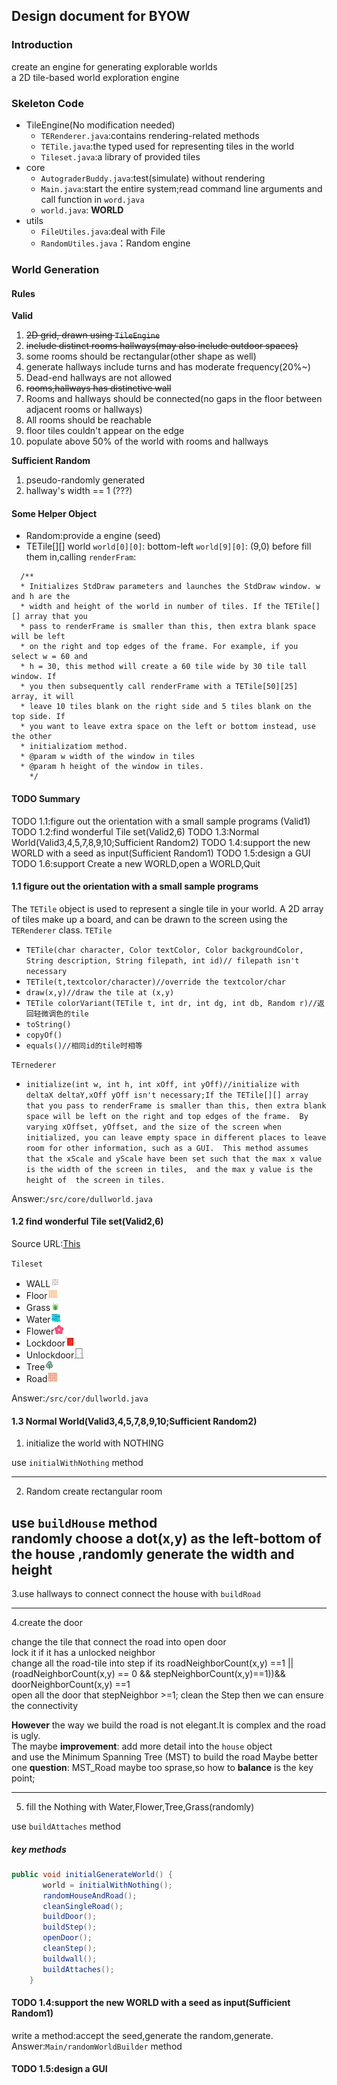 ## Design document for BYOW
### Introduction
create an engine for generating explorable worlds   
a 2D tile-based world exploration engine
### Skeleton Code
- TileEngine(No modification needed)
  - `TERenderer.java`:contains rendering-related methods
  - `TETile.java`:the typed used for representing tiles in the world
  - `Tileset.java`:a library of provided tiles
- core
  - `AutograderBuddy.java`:test(simulate) without rendering
  - `Main.java`:start the entire system;read command line arguments and call function in `word.java`
  - `world.java`: __WORLD__
- utils
  - `FileUtiles.java`:deal with File
  - `RandomUtiles.java`：Random engine

### World Generation
#### Rules

__Valid__
1. ~~2D grid, drawn using `TileEngine`~~
2. ~~include distinct rooms hallways(may also include outdoor spaces)~~
3. some rooms should be rectangular(other shape as well)
4. generate hallways include turns and has moderate frequency(20%~)
5. Dead-end hallways are not allowed 
6. ~~rooms,hallways has distinctive wall~~
7. Rooms and hallways should be connected(no gaps in the floor between adjacent rooms or hallways)
8. All rooms should be reachable 
9. floor tiles couldn't appear on the edge 
10. populate above 50% of the world with rooms and hallways

__Sufficient Random__
1. pseudo-randomly generated 
2. hallway's width == 1 (???)

#### Some Helper Object
- Random:provide a engine (seed)
- TETile[][] world
`world[0][0]`: bottom-left
`world[9][0]`: (9,0)
before fill them in,calling `renderFram`:
```
  /**
  * Initializes StdDraw parameters and launches the StdDraw window. w and h are the
  * width and height of the world in number of tiles. If the TETile[][] array that you
  * pass to renderFrame is smaller than this, then extra blank space will be left
  * on the right and top edges of the frame. For example, if you select w = 60 and
  * h = 30, this method will create a 60 tile wide by 30 tile tall window. If
  * you then subsequently call renderFrame with a TETile[50][25] array, it will
  * leave 10 tiles blank on the right side and 5 tiles blank on the top side. If
  * you want to leave extra space on the left or bottom instead, use the other
  * initializatiom method.
  * @param w width of the window in tiles
  * @param h height of the window in tiles.
    */
```

#### TODO Summary
TODO 1.1:figure out the orientation with a small sample programs (Valid1)
TODO 1.2:find wonderful Tile set(Valid2,6)
TODO 1.3:Normal World(Valid3,4,5,7,8,9,10;Sufficient Random2)
TODO 1.4:support the new WORLD with a seed as input(Sufficient Random1)
TODO 1.5:design a GUI
TODO 1.6:support Create a new WORLD,open a WORLD,Quit


#### 1.1 figure out the orientation with a small sample programs
The `TETile` object is used to represent a single tile in your world. A 2D array of tiles make up a
board, and can be drawn to the screen using the `TERenderer` class.
`TETile`
- `TETile(char character, Color textColor, Color backgroundColor, String description,
  String filepath, int id)// filepath isn't necessary`
- `TETile(t,textcolor/character)//override the textcolor/char`
- `draw(x,y)//draw the tile at (x,y)`
- `TETile colorVariant(TETile t, int dr, int dg, int db, Random r)//返回轻微调色的tile`
- `toString()`
- `copyOf()`
- `equals()//相同id的tile时相等`

`TErnederer`
- `initialize(int w, int h, int xOff, int yOff)//initialize with deltaX deltaY,xOff yOff isn't necessary;If the TETile[][] array that you
pass to renderFrame is smaller than this, then extra blank space will be left on the right and top edges of the frame. 
By varying xOffset, yOffset, and the size of the screen when initialized, you can leave
empty space in different places to leave room for other information, such as a GUI. 
This method assumes that the xScale and yScale have been set such that the max x value is the width of the screen in tiles, 
and the max y value is the height of  the screen in tiles.`

Answer:`/src/core/dullworld.java`

#### 1.2 find wonderful Tile set(Valid2,6)
Source URL:[This](https://icons8.com/icons/set/wall-16x16)

`Tileset`
- WALL![img.png](src/tileengine/MYPhotoTile/Wall_img.png)
- Floor![img.png](src/tileengine/MYPhotoTile/Floor_img.png)
- Grass![Grass_img.png](src/tileengine/MYPhotoTile/Grass_img.png)
- Water![River_img.png](src/tileengine/MYPhotoTile/River_img.png)
- Flower![Flower_img.png](src/tileengine/MYPhotoTile/Flower_img.png)
- Lockdoor![LockDoor_img.png](src/tileengine/MYPhotoTile/LockDoor_img.png)
- Unlockdoor![UnlockDoor_img.png](src/tileengine/MYPhotoTile/UnlockDoor_img.png)
- Tree![Tree_img.png](src/tileengine/MYPhotoTile/Tree_img.png)
- Road![Road_img.png](src/tileengine/MYPhotoTile/Road_img.png)

Answer:`/src/cor/dullworld.java`

#### 1.3 Normal World(Valid3,4,5,7,8,9,10;Sufficient Random2)
1. initialize the world with NOTHING

use `initialWithNothing` method

---
2. Random create rectangular room

use `buildHouse` method  
randomly choose a dot(x,y) as the left-bottom of the house ,randomly generate the width and height
---
3.use hallways to connect
connect the house with `buildRoad`

---
4.create the door


change the tile that connect the road into open door   
lock it if it has a unlocked neighbor  
change all the road-tile into step if its
roadNeighborCount(x,y) ==1 || (roadNeighborCount(x,y) == 0 && stepNeighborCount(x,y)==1))&& doorNeighborCount(x,y) ==1  
open all the door that stepNeighbor >=1;
clean the Step 
then we can ensure the connectivity

__However__
the way we build the road is not elegant.It is complex and the road is ugly.   
The maybe __improvement__:
add more detail into the `house` object   
and use the Minimum Spanning Tree (MST) to build the road Maybe better  
one __question__: MST_Road maybe too sprase,so how to __balance__ is the key point;

---
5. fill the Nothing with Water,Flower,Tree,Grass(randomly)

use `buildAttaches` method

##### key methods
```java
public void initialGenerateWorld() {
       world = initialWithNothing();
       randomHouseAndRoad();
       cleanSingleRoad();
       buildDoor();
       buildStep();
       openDoor();
       cleanStep();
       buildwall();
       buildAttaches();
    }
```

#### TODO 1.4:support the new WORLD with a seed as input(Sufficient Random1)
write a method:accept the seed,generate the random,generate.
Answer:`Main/randomWorldBuilder` method

#### TODO 1.5:design a GUI

